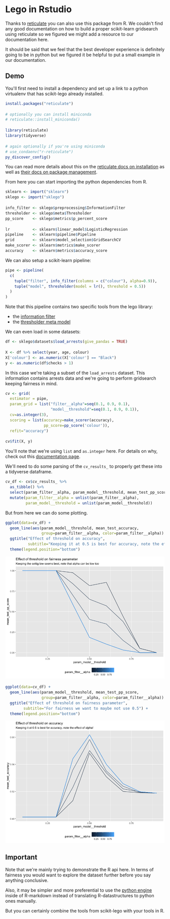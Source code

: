 # Lego in Rstudio

Thanks to [reticulate][reticulate] you can also use this package from R.
We couldn't find any good documentation on how to build a proper scikit-learn gridsearch using reticulate so we figured
we might add a resource to our documentation here.

It should be said that we feel that the best developer experience is definitely going to be in python but we figured it
be helpful to put a small example in our documentation.

## Demo

You'll first need to install a dependency and set up a link to a python virtualenv that has scikit-lego already installed.

```r
install.packages("reticulate")

# optionally you can install miniconda
# reticulate::install_miniconda()

library(reticulate)
library(tidyverse)

# again optionally if you're using miniconda
# use_condaenv("r-reticulate")
py_discover_config()
```

You can read more details about this on the [reticulate docs on installation][reticulate-install] as well as [their docs on package management][reticulate-package].

From here you can start importing the python dependencies from R.

```r
sklearn <- import("sklearn")
sklego <- import("sklego")

info_filter <- sklego$preprocessing$InformationFilter
thresholder <- sklego$meta$Thresholder
pp_score    <- sklego$metrics$p_percent_score

lr          <- sklearn$linear_model$LogisticRegression
pipeline    <- sklearn$pipeline$Pipeline
grid        <- sklearn$model_selection$GridSearchCV
make_scorer <- sklearn$metrics$make_scorer
accuracy    <- sklearn$metrics$accuracy_score
```

We can also setup a scikit-learn pipeline:

```r
pipe <- pipeline(
  c(
    tuple("filter", info_filter(columns = c("colour"), alpha=0.9)),
    tuple("model", thresholder(model = lr(), threshold = 0.5))
  )
)
```

Note that this pipeline contains two specific tools from the lego library:

- the [information filter][info-filter-api]
- the [thresholder meta model][thresholder-api]

We can even load in some datasets:

```r
df <- sklego$datasets$load_arrests(give_pandas = TRUE)

X <- df %>% select(year, age, colour)
X['colour'] <- as.numeric(X['colour'] == "Black")
y <- as.numeric(df$checks > 1)
```

In this case we're taking a subset of the `load_arrests` dataset. This information contains arrests data and we're going
to perform gridsearch keeping fairness in mind.

```r
cv <- grid(
  estimator = pipe,
  param_grid = list("filter__alpha"=seq(0.1, 0.9, 0.1),
                    "model__threshold"=seq(0.1, 0.9, 0.1)),
  cv=as.integer(3),
  scoring = list(accuracy=make_scorer(accuracy),
                 pp_score=pp_score('colour')),
  refit="accuracy")

cv$fit(X, y)
```

You'll note that we're using `list` and `as.integer` here. For details on why, check out this [documentation page][reticulate-calling-python].

We'll need to do some parsing of the `cv_results_` to properly get these into a tidyverse dataframe.

```r
cv_df <- cv$cv_results_ %>%
  as_tibble() %>%
  select(param_filter__alpha, param_model__threshold, mean_test_pp_score, mean_test_accuracy) %>%
  mutate(param_filter__alpha = unlist(param_filter__alpha),
         param_model__threshold = unlist(param_model__threshold))
```

But from here we can do some plotting.

```r
ggplot(data=cv_df) +
  geom_line(aes(param_model__threshold, mean_test_accuracy,
                group=param_filter__alpha, color=param_filter__alpha)) +
  ggtitle("Effect of threshold on accuracy",
          subtitle="Keeping it at 0.5 is best for accuracy, note the effect of alpha!") +
  theme(legend.position="bottom")
```

<p align="center">
  <img src="/_static/rstudio/Rplot1.png" />
</p>

```r
ggplot(data=cv_df) +
  geom_line(aes(param_model__threshold, mean_test_pp_score,
                group=param_filter__alpha, color=param_filter__alpha)) +
  ggtitle("Effect of threshold on fairness parameter",
        subtitle="For fairness we want to maybe not use 0.5") +
  theme(legend.position="bottom")
```

<p align="center">
  <img src="/_static/rstudio/Rplot2.png" />
</p>

## Important

Note that we're mainly trying to demonstrate the R api here. In terms of fairness you would want to explore the dataset
further before you say anything conclusive.

Also, it may be simpler and more preferential to use the [python engine][python-engine] inside of R-markdown instead of translating R-datastructures to python ones manually.

But you can certainly combine the tools from scikit-lego with your tools in R.

[info-filter-api]: /api/preprocessing#sklego.preprocessing.InformationFilter
[thresholder-api]: /api/meta/#sklego.meta.thresholder.Thresholder

[reticulate]: https://github.com/rstudio/reticulate
[reticulate-install]: https://rstudio.github.io/reticulate/articles/versions.html
[reticulate-package]: https://rstudio.github.io/reticulate/articles/python_packages.html
[reticulate-calling-python]: https://rstudio.github.io/reticulate/articles/calling_python.html#lists-tuples-and-dictionaries
[python-engine]: https://rstudio.github.io/reticulate/articles/r_markdown.html
